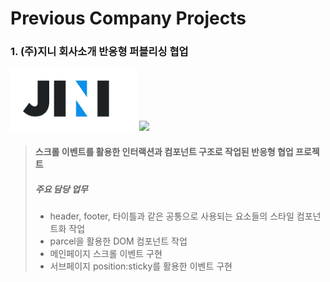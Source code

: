 # Previous Company Projects
### 1. (주)지니 회사소개 반응형 퍼블리싱 협업

<img src="https://github.com/yongZin/yongZin/blob/main/images/logo/jini-logo.png?raw=true" height="100" />

<img src="https://img.shields.io/badge/2022.06_~_2022.09-2c2b28.svg?style=for-the-badge" />

> #### 스크롤 이벤트를 활용한 인터랙션과 컴포넌트 구조로 작업된 반응형 협업 프로젝트
> ##### 주요 담당 업무
> - header, footer, 타이틀과 같은 공통으로 사용되는 요소들의 스타일 컴포넌트화 작업
> - parcel을 활용한 DOM 컴포넌트 작업
> - 메인페이지 스크롤 이벤트 구현
> - 서브페이지 position:sticky를 활용한 이벤트 구현
